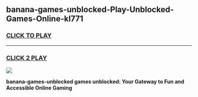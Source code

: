 
## banana-games-unblocked-Play-Unblocked-Games-Online-kl771
<h3>
<a href="https://premium76.site?title=banana-games-unblocked&ref=25A">CLICK TO PLAY</a></h3>
<hr>

<h3>
<a href="https://premium76.site?title=banana-games-unblocked&ref=25A">CLICK 2 PLAY</a>
  
</h3>

<a href="https://premium76.site?title=banana-games-unblocked&ref=25A"><img src="https://clearcache.store/games.png"></a>


**banana-games-unblocked games unblocked: Your Gateway to Fun and Accessible Online Gaming**

